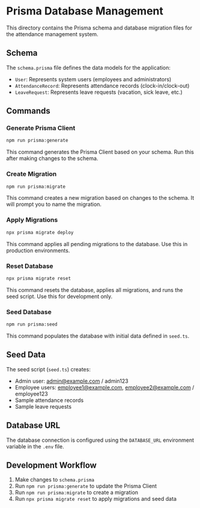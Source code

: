 # Prisma Database Management

This directory contains the Prisma schema and database migration files for the attendance management system.

## Schema

The `schema.prisma` file defines the data models for the application:

- `User`: Represents system users (employees and administrators)
- `AttendanceRecord`: Represents attendance records (clock-in/clock-out)
- `LeaveRequest`: Represents leave requests (vacation, sick leave, etc.)

## Commands

### Generate Prisma Client

```bash
npm run prisma:generate
```

This command generates the Prisma Client based on your schema. Run this after making changes to the schema.

### Create Migration

```bash
npm run prisma:migrate
```

This command creates a new migration based on changes to the schema. It will prompt you to name the migration.

### Apply Migrations

```bash
npx prisma migrate deploy
```

This command applies all pending migrations to the database. Use this in production environments.

### Reset Database

```bash
npx prisma migrate reset
```

This command resets the database, applies all migrations, and runs the seed script. Use this for development only.

### Seed Database

```bash
npm run prisma:seed
```

This command populates the database with initial data defined in `seed.ts`.

## Seed Data

The seed script (`seed.ts`) creates:

- Admin user: admin@example.com / admin123
- Employee users: employee1@example.com, employee2@example.com / employee123
- Sample attendance records
- Sample leave requests

## Database URL

The database connection is configured using the `DATABASE_URL` environment variable in the `.env` file.

## Development Workflow

1. Make changes to `schema.prisma`
2. Run `npm run prisma:generate` to update the Prisma Client
3. Run `npm run prisma:migrate` to create a migration
4. Run `npx prisma migrate reset` to apply migrations and seed data
